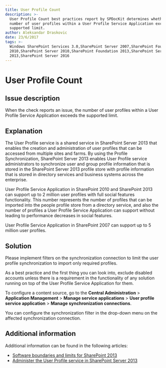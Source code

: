 ```yaml
---
title: User Profile Count
description: >-
  User Profile Count best practices report by SPDocKit determines whether the
  number of user profiles within a User Profile Service Application exceeds the
  supported limit.
author: Aleksandar Draskovic
date: 23/6/2017
tags: >-
  Windows SharePoint Services 3.0,SharePoint Server 2007,SharePoint Foundation
  2010,SharePoint Server 2010,SharePoint Foundation 2013,SharePoint Server
  2013,SharePoint Server 2016
---
```


# User Profile Count

## Issue description

When the check reports an issue, the number of user profiles within a User Profile Service Application exceeds the supported limit.

## Explanation

The User Profile service is a shared service in SharePoint Server 2013 that enables the creation and administration of user profiles that can be accessed from multiple sites and farms. By using the Profile Synchronization, SharePoint Server 2013 enables User Profile service administrators to synchronize user and group profile information that is stored in the SharePoint Server 2013 profile store with profile information that is stored in directory services and business systems across the enterprise.

User Profile Service Application in SharePoint 2010 and SharePoint 2013 can support up to 2 million user profiles with full social features functionality. This number represents the number of profiles that can be imported into the people profile store from a directory service, and also the number of profiles a User Profile Service Application can support without leading to performance decreases in social features.

User Profile Service Application in SharePoint 2007 can support up to 5 million user profiles.

## Solution

Please implement filters on the synchronization connection to limit the user profile synchronization to import only required profiles.

As a best practice and the first thing you can look into, exclude disabled accounts unless there is a requirement in the functionality of any solution running on top of the User Profile Service Application for them.

To configure a content source, go to the **Central Administration** &gt; **Application Management** &gt; **Manage service applications** &gt; **User profile service application** &gt; **Manage synchronization connections**.

You can configure the synchronization filter in the drop-down menu on the affected synchronization connection.

## Additional information

Additional information can be found in the following articles:

* [Software boundaries and limits for SharePoint 2013](https://technet.microsoft.com/en-us/library/cc262787.aspx)
* [Administer the User Profile service in SharePoint Server 2013](https://technet.microsoft.com/en-us/library/ee721050.aspx)

